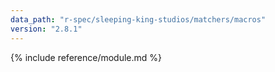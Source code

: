 ```yaml
---
data_path: "r-spec/sleeping-king-studios/matchers/macros"
version: "2.8.1"
---
```


{% include reference/module.md %}
